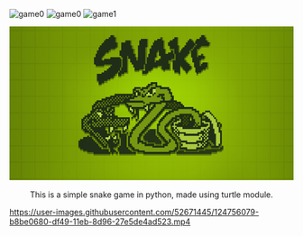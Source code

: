 ![game0](https://user-images.githubusercontent.com/52671445/124756191-d25f4e00-df49-11eb-878b-b890b0f76d46.jpg)
![game0](https://user-images.githubusercontent.com/52671445/124756210-d7240200-df49-11eb-8333-c95f194f51a5.jpg)
![game1](https://user-images.githubusercontent.com/52671445/124756218-d8edc580-df49-11eb-8c72-2bf52ebb3018.jpg)
<p align="center">
  <img src="snake.png" />
</p>
<p align="center">
 This is a simple snake game in python, made using turtle module.
</p>


https://user-images.githubusercontent.com/52671445/124756079-b8be0680-df49-11eb-8d96-27e5de4ad523.mp4





